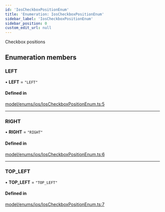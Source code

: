 ```yaml
---
id: 'IosCheckboxPositionEnum'
title: 'Enumeration: IosCheckboxPositionEnum'
sidebar_label: 'IosCheckboxPositionEnum'
sidebar_position: 0
custom_edit_url: null
---
```


Checkbox positions

## Enumeration members

### LEFT

• **LEFT** = `"LEFT"`

#### Defined in

[model/enums/ios/IosCheckboxPositionEnum.ts:5](https://github.com/tokenstreet-tech/react-native-idnow-videoident/blob/39b52cc/src/model/enums/ios/IosCheckboxPositionEnum.ts#L5)

---

### RIGHT

• **RIGHT** = `"RIGHT"`

#### Defined in

[model/enums/ios/IosCheckboxPositionEnum.ts:6](https://github.com/tokenstreet-tech/react-native-idnow-videoident/blob/39b52cc/src/model/enums/ios/IosCheckboxPositionEnum.ts#L6)

---

### TOP_LEFT

• **TOP_LEFT** = `"TOP_LEFT"`

#### Defined in

[model/enums/ios/IosCheckboxPositionEnum.ts:7](https://github.com/tokenstreet-tech/react-native-idnow-videoident/blob/39b52cc/src/model/enums/ios/IosCheckboxPositionEnum.ts#L7)
